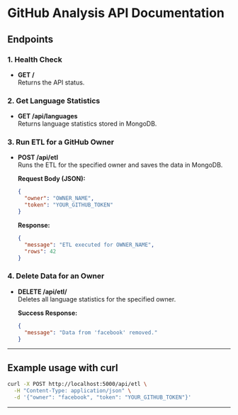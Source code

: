 # GitHub Analysis API Documentation

## Endpoints

### 1. Health Check
- **GET /**  
  Returns the API status.

### 2. Get Language Statistics
- **GET /api/languages**  
  Returns language statistics stored in MongoDB.

### 3. Run ETL for a GitHub Owner
- **POST /api/etl**  
  Runs the ETL for the specified owner and saves the data in MongoDB.

  **Request Body (JSON):**
  ```json
  {
    "owner": "OWNER_NAME",
    "token": "YOUR_GITHUB_TOKEN"
  }
  ```

  **Response:**
  ```json
  {
    "message": "ETL executed for OWNER_NAME",
    "rows": 42
  }
  ```

### 4. Delete Data for an Owner
- **DELETE /api/etl/<owner>**  
  Deletes all language statistics for the specified owner.

  **Success Response:**
  ```json
  {
    "message": "Data from 'facebook' removed."
  }
  ```

---

## Example usage with curl

```sh
curl -X POST http://localhost:5000/api/etl \
  -H "Content-Type: application/json" \
  -d '{"owner": "facebook", "token": "YOUR_GITHUB_TOKEN"}'
```

---